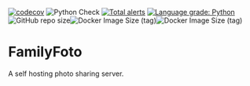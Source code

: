 [![codecov](https://codecov.io/gh/Segelzwerg/FamilyFoto/branch/master/graph/badge.svg?token=G695SHB57X)](https://codecov.io/gh/Segelzwerg/FamilyFoto) ![Python Check](https://github.com/Segelzwerg/FamilyFoto/workflows/Python%20Check/badge.svg) [![Total alerts](https://img.shields.io/lgtm/alerts/g/Segelzwerg/FamilyFoto.svg?logo=lgtm&logoWidth=18)](https://lgtm.com/projects/g/Segelzwerg/FamilyFoto/alerts/) [![Language grade: Python](https://img.shields.io/lgtm/grade/python/g/Segelzwerg/FamilyFoto.svg?logo=lgtm&logoWidth=18)](https://lgtm.com/projects/g/Segelzwerg/FamilyFoto/context:python)
![GitHub repo size](https://img.shields.io/github/repo-size/Segelzwerg/FamilyFoto)![Docker Image Size (tag)](https://img.shields.io/docker/image-size/segelzwerg/family-foto/arm64?label=image%3Aarm64)![Docker Image Size (tag)](https://img.shields.io/docker/image-size/segelzwerg/family-foto/amd64?label=image%3Aamd64)
# FamilyFoto
A self hosting photo sharing server.
